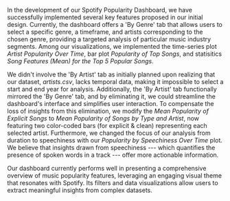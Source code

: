In the development of our Spotify Popularity Dashboard, we have successfully implemented several key features proposed in our initial design. Currently, the dashboard offers a 'By Genre' tab that allows users to select a specific genre, a timeframe, and artists corresponding to the chosen genre, providing a targeted analysis of particular music industry segments. Among our visualizations, we implemented the time-series plot *Artist Popularity Over Time*, bar plot *Popularity of Top Songs*, and statisitics *Song Features (Mean) for the Top 5 Popular Songs*.

We didn't involve the 'By Artist' tab as initially planned upon realizing that our dataset, *artists.csv*, lacks temporal data, making it impossible to select a start and end year for analysis. Additionally, the 'By Artist' tab functionally mirrored the 'By Genre' tab, and by eliminating it, we could streamline the dashboard's interface and simplifies user interaction. To compensate the loss of insights from this elimination, we modify the *Mean Popularity of Explicit Songs* to *Mean Popularity of Songs by Type and Artist*, now featuring two color-coded bars (for explicit & clean) representing each selected artist. Furthermore, we changed the focus of our analysis from duration to speechiness with our *Popularity by Speechiness Over Time* plot. We believe that insights drawn from speechiness --- which quantifies the presence of spoken words in a track --- offer more actionable information.

Our dashboard currently performs well in presenting a comprehensive overview of music popularity features, leveraging an engaging visual theme that resonates with Spotify. Its filters and data visualizations allow users to extract meaningful insights from complex datasets.
